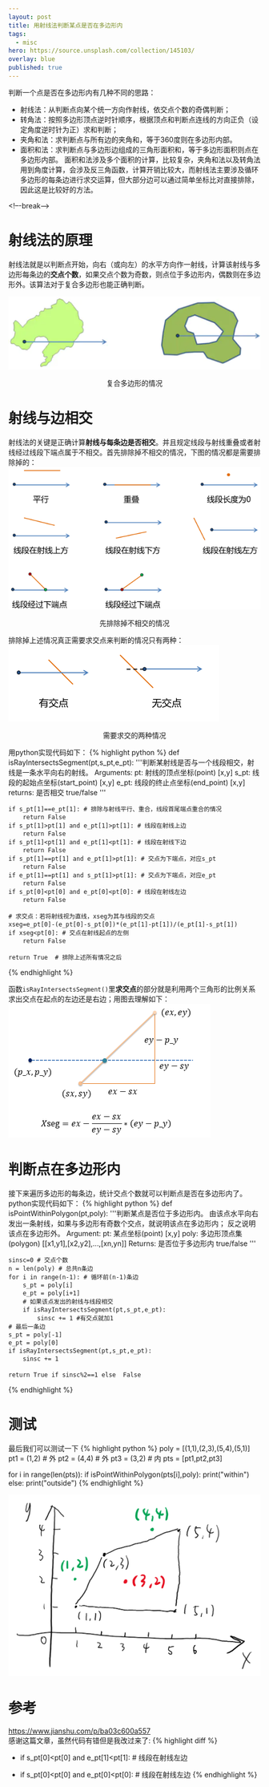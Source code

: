 ```yaml
---
layout: post
title: 用射线法判断某点是否在多边形内
tags:
  - misc
hero: https://source.unsplash.com/collection/145103/
overlay: blue
published: true
---
```


判断一个点是否在多边形内有几种不同的思路：
* 射线法：从判断点向某个统一方向作射线，依交点个数的奇偶判断；
* 转角法：按照多边形顶点逆时针顺序，根据顶点和判断点连线的方向正负（设定角度逆时针为正）求和判断；
* 夹角和法：求判断点与所有边的夹角和，等于360度则在多边形内部。
* 面积和法：求判断点与多边形边组成的三角形面积和，等于多边形面积则点在多边形内部。
面积和法涉及多个面积的计算，比较复杂，夹角和法以及转角法用到角度计算，会涉及反三角函数，计算开销比较大，而射线法主要涉及循环多边形的每条边进行求交运算，但大部分边可以通过简单坐标比对直接排除，因此这是比较好的方法。

<!–-break-–>

# 射线法的原理
射线法就是以判断点开始，向右（或向左）的水平方向作一射线，计算该射线与多边形每条边的**交点个数**，如果交点个数为奇数，则点位于多边形内，偶数则在多边形外。该算法对于复合多边形也能正确判断。

![complex-polygon](../resources/complex_polygon.png)
<center>复合多边形的情况</center>

# 射线与边相交
射线法的关键是正确计算**射线与每条边是否相交**。并且规定线段与射线重叠或者射线经过线段下端点属于不相交。首先排除掉不相交的情况，下图的情况都是需要排除掉的：
![occasions](../resources/occasions.png)
<center>先排除掉不相交的情况</center>

排除掉上述情况真正需要求交点来判断的情况只有两种：
![jiaodian](../resources/jiaodian.png)
<center>需要求交的两种情况</center>

用python实现代码如下：
{% highlight python %}
def isRayIntersectsSegment(pt,s_pt,e_pt):
    '''判断某射线是否与一个线段相交，射线是一条水平向右的射线。
    Arguments:
        pt: 射线的顶点坐标(point) [x,y]
        s_pt: 线段的起始点坐标(start_point) [x,y]
        e_pt: 线段的终止点坐标(end_point) [x,y]
    returns: 
        是否相交 true/false
    '''

    if s_pt[1]==e_pt[1]: # 排除与射线平行、重合，线段首尾端点重合的情况
        return False
    if s_pt[1]>pt[1] and e_pt[1]>pt[1]: # 线段在射线上边
        return False
    if s_pt[1]<pt[1] and e_pt[1]<pt[1]: # 线段在射线下边
        return False
    if s_pt[1]==pt[1] and e_pt[1]>pt[1]: # 交点为下端点，对应s_pt
        return False
    if e_pt[1]==pt[1] and s_pt[1]>pt[1]: # 交点为下端点，对应e_pt
        return False
    if s_pt[0]<pt[0] and e_pt[0]<pt[0]: # 线段在射线左边
        return False

    # 求交点：若将射线视为直线，xseg为其与线段的交点
    xseg=e_pt[0]-(e_pt[0]-s_pt[0])*(e_pt[1]-pt[1])/(e_pt[1]-s_pt[1]) 
    if xseg<pt[0]: # 交点在射线起点的左侧
        return False
    
    return True  # 排除上述所有情况之后
{% endhighlight %}

函数`isRayIntersectsSegment()`里**求交点**的部分就是利用两个三角形的比例关系求出交点在起点的左边还是右边；用图去理解如下：
![qiujiaodian](../resources/qiujiaodian.png)

# 判断点在多边形内
接下来遍历多边形的每条边，统计交点个数就可以判断点是否在多边形内了。   
python实现代码如下：
{% highlight python %}
def isPointWithinPolygon(pt,poly):
    '''判断某点是否位于多边形内。
    由该点水平向右发出一条射线，如果与多边形有奇数个交点，就说明该点在多边形内；
    反之说明该点在多边形外。
    Argument:
        pt: 某点坐标(point) [x,y]
        poly: 多边形顶点集(polygon) [[x1,y1],[x2,y2],...,[xn,yn]]
    Returns: 
        是否位于多边形内 true/false
    '''

    sinsc=0 # 交点个数
    n = len(poly) # 总共n条边
    for i in range(n-1): # 循环前(n-1)条边
        s_pt = poly[i]
        e_pt = poly[i+1]
        # 如果该点发出的射线与线段相交
        if isRayIntersectsSegment(pt,s_pt,e_pt):
            sinsc += 1 #有交点就加1
    # 最后一条边
    s_pt = poly[-1]
    e_pt = poly[0]
    if isRayIntersectsSegment(pt,s_pt,e_pt):
        sinsc += 1

    return True if sinsc%2==1 else  False
{% endhighlight %}

# 测试
最后我们可以测试一下
{% highlight python %}
poly = [(1,1),(2,3),(5,4),(5,1)]
pt1 = (1,2) # 外
pt2 = (4,4) # 外
pt3 = (3,2) # 内
pts = [pt1,pt2,pt3]

for i in range(len(pts)):
    if isPointWithinPolygon(pts[i],poly):
        print("within")
    else:
        print("outside")
{% endhighlight %}

![polygon-test](../resources/polygon-test.png)

# 参考
https://www.jianshu.com/p/ba03c600a557   
感谢这篇文章，虽然代码有错但是我改过来了:
{% highlight diff %}
- if s_pt[0]<pt[0] and e_pt[1]<pt[1]: # 线段在射线左边
+ if s_pt[0]<pt[0] and e_pt[0]<pt[0]: # 线段在射线左边
{% endhighlight %}

